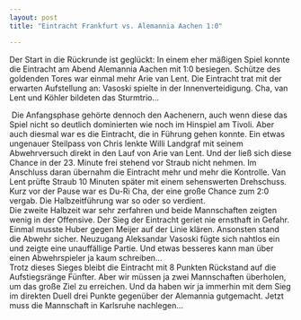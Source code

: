 ```yaml
---
layout: post
title: "Eintracht Frankfurt vs. Alemannia Aachen 1:0"

---
```


Der Start in die Rückrunde ist geglückt: In einem eher mäßigen Spiel konnte die Eintracht am Abend Alemannia Aachen mit 1:0 besiegen. Schütze des goldenden Tores war einmal mehr Arie van Lent. Die Eintracht trat mit der erwarten Aufstellung an: Vasoski spielte in der Innenverteidigung. Cha, van Lent und Köhler bildeten das Sturmtrio...

 Die Anfangsphase gehörte dennoch den Aachenern, auch wenn diese das Spiel nicht so deutlich dominierten wie noch im Hinspiel am Tivoli. Aber auch diesmal war es die Eintracht, die in Führung gehen konnte. Ein etwas ungenauer Steilpass von Chris lenkte Willi Landgraf mit seinem Abwehrversuch direkt in den Lauf von Arie van Lent. Und der ließ sich diese Chance in der 23. Minute frei stehend vor Straub nicht nehmen. Im Anschluss daran übernahm die Eintracht mehr und mehr die Kontrolle. Van Lent prüfte Straub 10 Minuten später mit einem sehenswerten Drehschuss. Kurz vor der Pause war es Du-Ri Cha, der eine große Chance zum 2:0 vergab. Die Halbzeitführung war so oder so verdient.  
Die zweite Halbzeit war sehr zerfahren und beide Mannschaften zeigten wenig in der Offensive. Der Sieg der Eintracht geriet nie ernsthaft in Gefahr. Einmal musste Huber gegen Meijer auf der Linie klären. Ansonsten stand die Abwehr sicher. Neuzugang Aleksandar Vasoski fügte sich nahtlos ein und zeigte eine unauffällige Partie. Und etwas besseres kann man über einen Abwehrspieler ja kaum schreiben...  
Trotz dieses Sieges bleibt die Eintracht mit 8 Punkten Rückstand auf die Aufstiegsränge Fünfter. Aber wir müssen ja zwei Mannschaften überholen, um das große Ziel zu erreichen. Und da haben wir ja immerhin mit dem Sieg im direkten Duell drei Punkte gegenüber der Alemannia gutgemacht. Jetzt muss die Mannschaft in Karlsruhe nachlegen...

